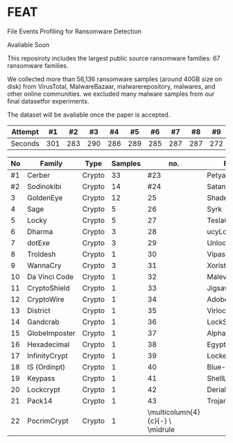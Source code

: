 # FEAT

File Events Profiling for Ransomware Detection

Avaliable Soon

This reposiroty includes the largest public source ransomware families: 67 ransomware families.

We collected more than 56,136 ransomware samples (around 40GB size on disk) from VirusTotal, MalwareBazaar, malwarerepository, malwares, and other online communities. we excluded many malware samples from our final datasetfor experiments.


The dataset will be avaliable once the paper is accepted.

Attempt | #1 | #2 | #3 | #4 | #5 | #6 | #7 | #8 | #9 | #10 | #11
--- | --- | --- | --- |--- |--- |--- |--- |--- |--- |--- |---
Seconds | 301 | 283 | 290 | 286 | 289 | 285 | 287 | 287 | 272 | 276 | 269

No  | Family | Type | Samples | no.| Family | Type | Samples
--- | --- | --- | --- |--- |--- |--- |--- 
#1 | Cerber | Crypto | 33 | #23 | Petya | Crypto | 1 
#2 |  Sodinokibi |  Crypto | 14 |  #24|  Satana |  Crypto |  1
3 | GoldenEye | Crypto | 12 | 25 | Shade | Crypto | 1
4 | Sage | Crypto | 5 | 26 | Syrk | Crypto | 1 
5 | Locky | Crypto | 5 | 27 | TeslaCrypt | Crypto | 1 
6 | Dharma | Crypto | 3 | 28 | ucyLocker | Crypto | 1 
7 | dotExe | Crypto | 3 | 29 | Unlock92 | Crypto | 1 
8 | Troldesh | Crypto | 1 | 30 | Vipasana | Crypto | 1 
 9 | WannaCry | Crypto | 3 | 31 | Xorist | Crypto | 2 
10 | Da Vinci Code | Crypto | 1 | 32 | Malevich | Crypto | 1 
11 | CryptoShield | Crypto | 1 | 33 | Jigsaw | Crypto | 1 
12 | CryptoWire | Crypto | 1 | 34 | Adobe | Crypto | 1
13 | District | Crypto | 1 | 35 | Virlock.Gen.5 | Screen | 83 
14 | Gandcrab | Crypto | 1 | 36 |  LockScreen.AGU | Screen | 12 
15 | GlobeImposter | Crypto | 1 | 37 | Alphabet | Screen | 2 
16 | Hexadecimal | Crypto | 1 | 38 | EgyptianGhosts | Screen | 1
17 | InfinityCrypt | Crypto | 1 | 39 | Lockey-Pay| Screen | 1 
18 | IS (Ordinpt) | Crypto | 1 | 40 | Blue-Howl | Screen | 1 
19 | Keypass | Crypto | 1 | 41 | ShellLocker | Screen | 1 
20 | Lockcrypt | Crypto | 1 | 42 | DerialLock | Screen | 1
21 | Pack14 | Crypto | 1 | 43 | Trojan.Ransom | Screen | 1 
22 | PocrimCrypt | Crypto | 1 | \multicolumn{4}{c}{-} \\ \midrule
